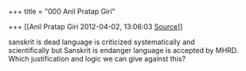 +++
title = "000 Anil Pratap Giri"

+++
[[Anil Pratap Giri	2012-04-02, 13:06:03 [Source](https://groups.google.com/g/bvparishat/c/W54TtTc37BA)]]



sanskrit is dead language is criticized systematically and  
scientifically but Sanskrit is endanger language is accepted by MHRD.  
Which justification and logic we can give against this?

